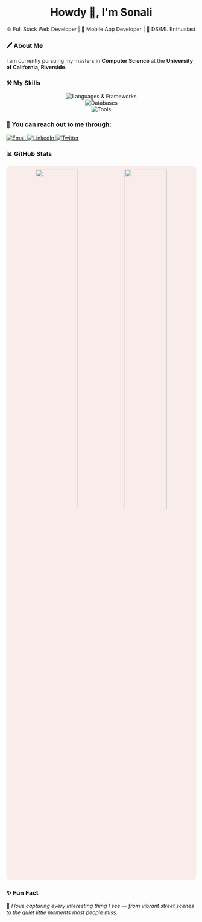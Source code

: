<h1 align="center">Howdy 👋, I'm Sonali</h1>
<p align="center">🌐 Full Stack Web Developer | 📱 Mobile App Developer | 🤖 DS/ML Enthusiast</p>

### 🖊️ About Me

I am currently pursuing my masters in **Computer Science** at the **University of California, Riverside**. 

### ⚒️ My Skills

<p align="center">
  <img src="https://skillicons.dev/icons?i=js,ts,html,css,react,nodejs,express,java,cpp,python" alt="Languages & Frameworks" />
  <br />
  <img src="https://skillicons.dev/icons?i=firebase,mongodb,sqlite,mysql" alt="Databases" />
  <br />
  <img src="https://skillicons.dev/icons?i=androidstudio,react,redux,figma,github,git,vscode,postman" alt="Tools" />
</p>

### 🔗 You can reach out to me through:

<p>
  <a href="mailto:sonalibiswas242@gmail.com" target="_blank">
    <img alt="Email" src="https://img.shields.io/badge/Email-sonalibiswas242@gmail.com-ffc8dd?style=flat&logo=gmail&logoColor=white" />
  </a>
  <a href="https://www.linkedin.com/in/sonalibiswas242/" target="_blank">
    <img alt="LinkedIn" src="https://img.shields.io/badge/LinkedIn-sonalibiswas242-a2d2ff?style=flat&logo=linkedin&logoColor=white" />
  </a>
  <a href="https://x.com/Shonaaaliii" target="_blank">
    <img alt="Twitter" src="https://img.shields.io/badge/Twitter-@Shonaaaliii-cdb4db?style=flat&logo=twitter&logoColor=white" />
  </a>
</p>

### 📊 GitHub Stats

<div align="center" style="background: #f8edeb; padding: 10px; border-radius: 10px;">
  <img src="https://github-readme-stats.vercel.app/api?username=sonalibiswas&show_icons=true&theme=calm&bg_color=F8EDEB&title_color=8E7DBE&icon_color=F28482&text_color=4A4E69" width="48%" />
  <img src="https://github-readme-streak-stats.herokuapp.com/?user=sonalibiswas&theme=calm&background=F8EDEB&ring=8E7DBE&fire=F28482&currStreakLabel=4A4E69" width="48%" />
</div>

### ✨ Fun Fact

📸 *I love capturing every interesting thing I see — from vibrant street scenes to the quiet little moments most people miss.*
